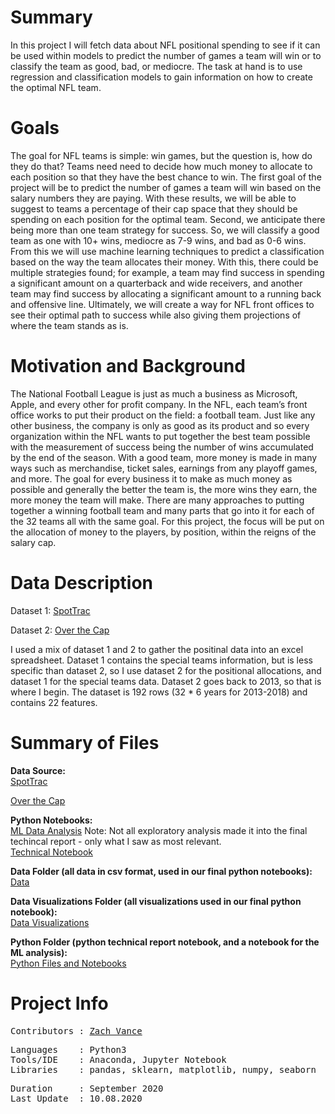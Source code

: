
# Summary
In this project I will fetch data about NFL positional spending to see if it can be used within models to predict the number of games a team will win or to classify the team as good, bad, or mediocre.  The task at hand is to use regression and classification models to gain information on how to create the optimal NFL team.

# Goals

The goal for NFL teams is simple: win games, but the question is, how do they do that? Teams need need to decide how much money to allocate to each position so that they have the best chance to win. The first goal of the project will be to predict the number of games a team will win based on the salary numbers they are paying. With these results, we will be able to suggest to teams a percentage of their cap space that they should be spending on each position for the optimal team. Second, we anticipate there being more than one team strategy for success. So, we will classify a good team as one with 10+ wins, mediocre as 7-9 wins, and bad as 0-6 wins. From this we will use machine learning techniques to predict a classification based on the way the team allocates their money. With this, there could be multiple strategies found; for example, a team may find success in spending a significant amount on a quarterback and wide receivers, and another team may find success by allocating a significant amount to a running back and offensive line. Ultimately, we will create a way for NFL front offices to see their optimal path to success while also giving them projections of where the team stands as is.

# Motivation and Background

The National Football League is just as much a business as Microsoft, Apple, and every other for profit company. In the NFL, each team’s front office works to put their product on the field: a football team. Just like any other business, the company is only as good as its product and so every organization within the NFL wants to put together the best team possible with the measurement of success being the number of wins accumulated by the end of the season. With a good team, more money is made in many ways such as merchandise, ticket sales, earnings from any playoff games, and more. The goal for every business it to make as much money as possible and generally the better the team is, the more wins they earn, the more money the team will make. There are many approaches to putting together a winning football team and many parts that go into it for each of the 32 teams all with the same goal. For this project, the focus will be put on the allocation of money to the players, by position, within the reigns of the salary cap.

# Data Description
Dataset 1: [SpotTrac](https://www.spotrac.com/nfl/positional/breakdown/2019/)

Dataset 2: [Over the Cap](https://overthecap.com/positional-spending/)

I used a mix of dataset 1 and 2 to gather the positinal data into an excel spreadsheet.  Dataset 1 contains the special teams information, but is less specific than dataset 2, so I use dataset 2 for the positional allocations, and dataset 1 for the special teams data.  Dataset 2 goes back to 2013, so that is where I begin.  The dataset is 192 rows (32 * 6 years for 2013-2018) and contains 22 features.

# Summary of Files

**Data Source:**
<br>
[SpotTrac](https://www.spotrac.com/nfl/positional/breakdown/2019/)

[Over the Cap](https://overthecap.com/positional-spending/)


**Python Notebooks:**
<br>
[ML Data Analysis](https://github.com/zvance1/win-now/blob/main/notebooks/ml-analysis.ipynb)
Note: Not all exploratory analysis made it into the final techincal report - only what I saw as most relevant.
<br>
[Technical Notebook](https://github.com/zvance1/win-now/blob/main/notebooks/technical-report.ipynb)

**Data Folder (all data in csv format, used in our final python notebooks):**
<br>
[Data](https://github.com/zvance1/win-now/tree/main/data)

**Data Visualizations Folder (all visualizations used in our final python notebook):**
<br>
[Data Visualizations](https://github.com/zvance1/win-now/tree/main/images)

**Python Folder (python technical report notebook, and a notebook for the ML analysis):**
<br>
[Python Files and Notebooks](https://github.com/zvance1/win-now/tree/main/notebooks)


# Project Info
<pre>
Contributors : <a href=https://github.com/zvance1>Zach Vance</a>
</pre>

<pre>
Languages    : Python3
Tools/IDE    : Anaconda, Jupyter Notebook
Libraries    : pandas, sklearn, matplotlib, numpy, seaborn
</pre>

<pre>
Duration     : September 2020
Last Update  : 10.08.2020
</pre>
